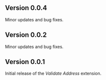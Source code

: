 ## Version 0.0.4

Minor updates and bug fixes.

## Version 0.0.2

Minor updates and bug fixes.

## Version 0.0.1

Initial release of the _Validate Address_ extension.
